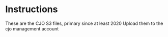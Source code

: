 # Instructions
These are the CJO S3 files, primary since at least 2020
Upload them to the cjo management account
